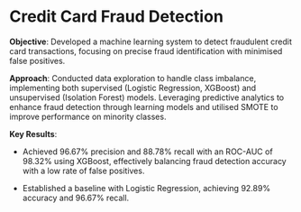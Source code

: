 # Credit Card Fraud Detection

**Objective**: Developed a machine learning system to detect fraudulent credit card transactions, focusing on precise fraud identification with minimised false positives.

**Approach**: Conducted data exploration to handle class imbalance, implementing both supervised (Logistic Regression, XGBoost) and unsupervised (Isolation Forest) models. Leveraging predictive analytics to enhance fraud detection through learning models and utilised SMOTE to improve performance on minority classes.

**Key Results**: 
- Achieved 96.67% precision and 88.78% recall with an ROC-AUC of 98.32% using XGBoost, effectively balancing fraud detection accuracy with a low rate of false positives.

- Established a baseline with Logistic Regression, achieving 92.89% accuracy and 96.67% recall.
